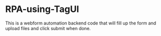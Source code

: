# RPA-using-TagUI
This is a webform automation backend code that will fill up the form and upload files and click submit when done.

